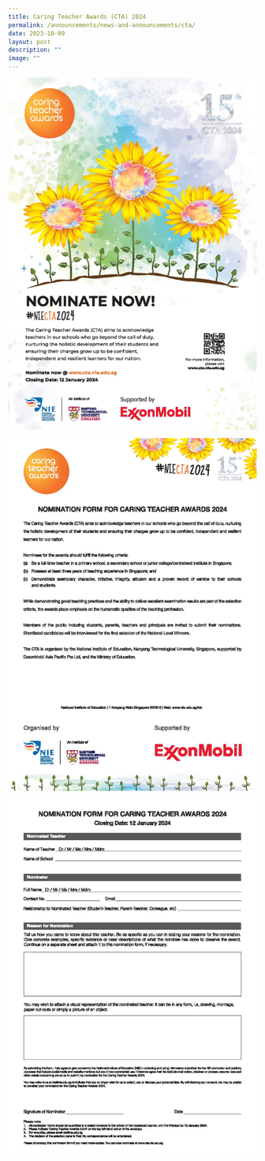 ```yaml
---
title: Caring Teacher Awards (CTA) 2024
permalink: /announcements/news-and-announcements/cta/
date: 2023-10-09
layout: post
description: ""
image: ""
---
```

![](/images/poster%20-%20cta%202024.jpg)

![](/images/nomination%20form%20-%20cta%202024_page_1.jpg)

![](/images/nomination%20form%20-%20cta%202024_page_2.jpg)


